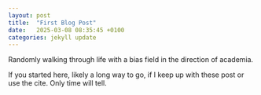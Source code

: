 ```yaml
---
layout: post
title:  "First Blog Post"
date:   2025-03-08 08:35:45 +0100
categories: jekyll update
---
```


Randomly walking through life with a bias field in the direction of academia.

If you started here, likely a long way to go, if I keep up with these post or use the cite. Only time will tell.
